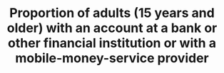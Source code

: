 ﻿---
title: >-
  Proportion  of  adults  (15  years  and  older)  with  an  account  at  a  bank  or  other  financial  institution  or  with  a  mobile-money-service  provider
permalink: /8-10-2/
sdg_goal: 8
layout: indicator
indicator: 8.10.2
indicator_variable: prop_hhs_w_account
graph: longitudinal
graph_type_description: line
graph_status_notes: graphed
variable_description: null
variable_notes: null
un_designated_tier: '1'
un_custodial_agency: 'World  Bank  (Partnering  Agencies:  UNCDF)'
target_id: '8.1'
has_metadata: true
rationale_interpretation: >-
  Access  to  formal  financial  services  such  as  savings,  insurance,  payments,  credit  and  remittances  is  essential  to  the  ability  of  peopleregardless  of  income  level,  gender,  age,  education  or  where  they  liveto  manage  their  lives,  build  their  futures,  and  grow  their  businesses.  Having  access  to  an  account  is  an  important  starting  point  for  people  to  access  a  range  of  financial  services.
goal_meta_link: 'http://unstats.un.org/sdgs/files/metadata-compilation/Metadata-Goal-8.pdf'
goal_meta_link_page: 51
indicator_name: >-
  Proportion  of  adults  (15  years  and  older)  with  an  account  at  a  bank  or  other  financial  institution  or  with  a  mobile-money-service  provider
target: >-
  Strengthen  the  capacity  of  domestic  financial  institutions  to  encourage  and  expand  access  to  banking,  insurance  and  financial  services  for  all.
indicator_definition: >-
  Definition  This  indicator  denotes  the  percentage  of  respondents  who  report  having  an  account  (by  themselves  or  together  with  someone  else)  at  a  bank  or  another  type  of  financial  institution;  having  a  debit  card  in  their  
actual_indicator_available: >-
  Proportion  of  households  with  interest  earning  assets  at  financial  institutions
actual_indicator_available_description: >-
  Proportion  of  households  with  a  checking  account,  savings  account,  money  market  account,  or  certificate  of  deposit
comments_and_limitations: >-
  This  statistic  does  not  include  regular  (non-interest  earning)  checking  accounts,  which  is  a  common  type  of  bank  account  in  the  United  States
periodicity: 'Annual,  missing  some  years'
time_period: Annual
unit_of_measure: Proportion
disaggregation_geography: National  and  by  4  U.S.  regions
date_of_national_source_publication: July  2013
date_metadata_updated: January  2017
source_agency_staff_name: Jonathan  Eggleston
source_agency_staff_email: jonathan.s.eggleston@census.gov
source_agency_survey_dataset: 'U.S.  Census  Bureau,  Survey  of  Income  and  Program  Participation'
source_title: null
source_url: >-
  Web  source:  Detailed  Tables  on  Wealth  and  Asset  Ownership  https://www.census.gov/people/wealth/data/dtables.html
disaggregation_categories: >-
  Available  by  househoulder  race  and  Hispanic  origin,  householder  age,  householder  education,  type  of  household,  householder  labor  force  activity,  monthly  household  income,  household  net  worth,  and  tenure
source_notes: null
international_and_national_references: NA
published: true
us_method_of_computation: Weighted  sample  mean  from  the  Survey  of  Income  and  Program  Participation
graph_title: >-
  Proportion  of  U.S.  households  with  a  checking  account,  savings  account,  money  market  account,  or  certificate  of  deposit
scheduled_update_by_national_source: Spring  2018  (for  2014  values)  
---
